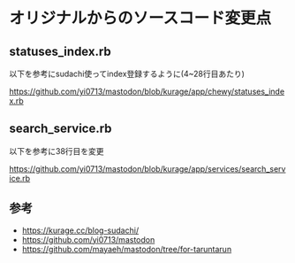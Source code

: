 # オリジナルからのソースコード変更点

## statuses_index.rb

以下を参考にsudachi使ってindex登録するように(4~28行目あたり)

https://github.com/yi0713/mastodon/blob/kurage/app/chewy/statuses_index.rb

## search_service.rb

以下を参考に38行目を変更

https://github.com/yi0713/mastodon/blob/kurage/app/services/search_service.rb


## 参考

- https://kurage.cc/blog-sudachi/
- https://github.com/yi0713/mastodon
- https://github.com/mayaeh/mastodon/tree/for-taruntarun
